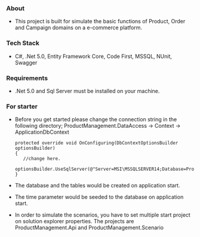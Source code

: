 ### About
- This project is built for simulate the basic functions of Product, Order and Campaign domains on a e-commerce platform.


### Tech Stack

- C#, .Net 5.0, Entity Framework Core, Code First, MSSQL,  NUnit, Swagger

### Requirements

- .Net 5.0 and Sql Server must be installed on your machine.

### For starter

-   Before you get started please change the connection string in the following directory;
ProductManagement.DataAccess -> Context -> ApplicationDbContext

        protected override void OnConfiguring(DbContextOptionsBuilder optionsBuilder)
        {
           //change here.
		   optionsBuilder.UseSqlServer(@"Server=MSI\MSSQLSERVER14;Database=ProductManagementDb;Trusted_Connection=True;");  
        }

- The database and the tables would be created on application start.
- The time parameter would be seeded to the database on application start.
- In order to simulate the scenarios, you have to set  multiple start project on solution explorer properties. The projects are ProductManagement.Api and ProductManagement.Scenario



